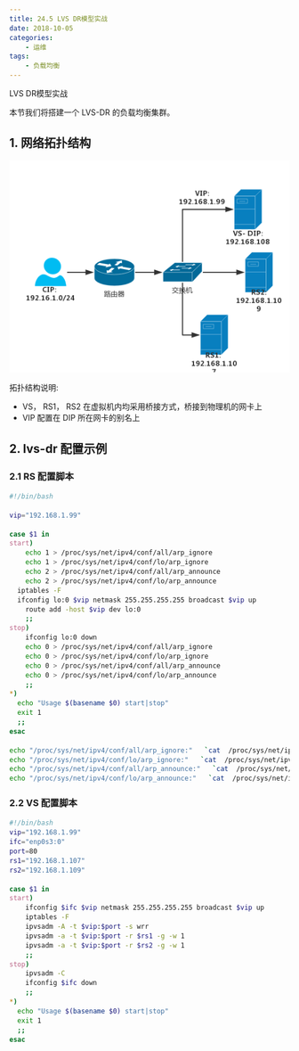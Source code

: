 ```yaml
---
title: 24.5 LVS DR模型实战
date: 2018-10-05
categories:
    - 运维
tags:
    - 负载均衡
---
```


LVS DR模型实战
<!-- more -->

本节我们将搭建一个 LVS-DR 的负载均衡集群。
## 1. 网络拓扑结构
![web_fram](/images/linux_mt/lvs-dr-frame.png)

拓扑结构说明:
- VS， RS1， RS2 在虚拟机内均采用桥接方式，桥接到物理机的网卡上
- VIP 配置在 DIP 所在网卡的别名上

## 2. lvs-dr 配置示例
### 2.1 RS 配置脚本
```bash
#!/bin/bash

vip="192.168.1.99"

case $1 in
start)
	echo 1 > /proc/sys/net/ipv4/conf/all/arp_ignore
	echo 1 > /proc/sys/net/ipv4/conf/lo/arp_ignore
	echo 2 > /proc/sys/net/ipv4/conf/all/arp_announce
	echo 2 > /proc/sys/net/ipv4/conf/lo/arp_announce
  iptables -F
  ifconfig lo:0 $vip netmask 255.255.255.255 broadcast $vip up
	route add -host $vip dev lo:0
	;;
stop)
	ifconfig lo:0 down
	echo 0 > /proc/sys/net/ipv4/conf/all/arp_ignore
	echo 0 > /proc/sys/net/ipv4/conf/lo/arp_ignore
	echo 0 > /proc/sys/net/ipv4/conf/all/arp_announce
	echo 0 > /proc/sys/net/ipv4/conf/lo/arp_announce
	;;
*)
  echo "Usage $(basename $0) start|stop"
  exit 1
  ;;
esac

echo "/proc/sys/net/ipv4/conf/all/arp_ignore:"   `cat  /proc/sys/net/ipv4/conf/all/arp_ignore`
echo "/proc/sys/net/ipv4/conf/lo/arp_ignore:"   `cat  /proc/sys/net/ipv4/conf/lo/arp_ignore`
echo "/proc/sys/net/ipv4/conf/all/arp_announce:"   `cat  /proc/sys/net/ipv4/conf/all/arp_announce`
echo "/proc/sys/net/ipv4/conf/lo/arp_announce:"   `cat  /proc/sys/net/ipv4/conf/all/arp_announce`
```

### 2.2 VS 配置脚本
```bash
#!/bin/bash
vip="192.168.1.99"
ifc="enp0s3:0"
port=80
rs1="192.168.1.107"
rs2="192.168.1.109"

case $1 in
start)
	ifconfig $ifc $vip netmask 255.255.255.255 broadcast $vip up
	iptables -F
	ipvsadm -A -t $vip:$port -s wrr
	ipvsadm -a -t $vip:$port -r $rs1 -g -w 1 	
	ipvsadm -a -t $vip:$port -r $rs2 -g -w 1
	;;
stop)
	ipvsadm -C
	ifconfig $ifc down
	;;
*)
  echo "Usage $(basename $0) start|stop"
  exit 1
  ;;
esac
```
